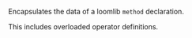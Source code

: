 Encapsulates the data of a loomlib `method` declaration.

This includes overloaded operator definitions.